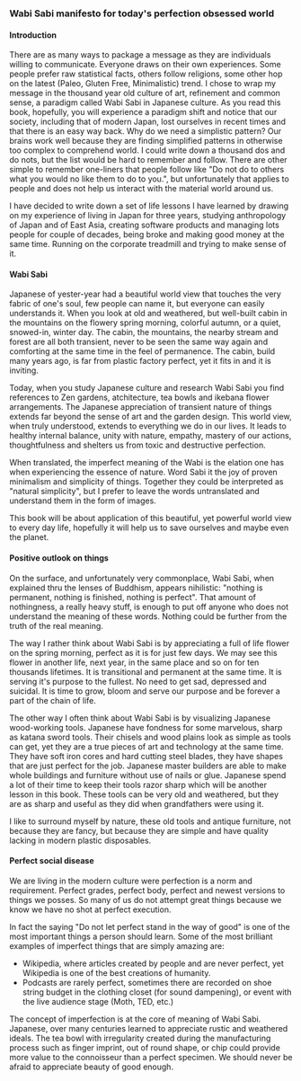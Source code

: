 ### Wabi Sabi manifesto for today's perfection obsessed world

#### Introduction

There are as many ways to package a message as they are individuals willing to communicate. Everyone draws on their own experiences. Some people prefer raw statistical facts, others follow religions, some other hop on the latest (Paleo, Gluten Free, Minimalistic) trend. I chose to wrap my message in the thousand year old culture of art, refinement and common sense, a paradigm called Wabi Sabi in Japanese culture. As you read this book, hopefully, you will experience a paradigm shift and notice that our society, including that of modern Japan, lost ourselves in recent times and that there is an easy way back. Why do we need a simplistic pattern? Our brains work well because they are finding simplified patterns in otherwise too complex to comprehend world. I could write down a thousand dos and do nots, but the list would be hard to remember and follow. There are other simple to remember one-liners that people follow like "Do not do to others what you would no like them to do to you.", but unfortunately that applies to people and does not help us interact with the material world around us. 

I have decided to write down a set of life lessons I have learned by drawing on my experience of living in Japan for three years, studying anthropology of Japan and of East Asia, creating software products and managing lots people for couple of decades, being broke and making good money at the same time. Running on the corporate treadmill and trying to make sense of it.

#### Wabi Sabi

Japanese of yester-year had a beautiful world view that touches the very fabric of one's soul, few people can name it, but everyone can easily understands it. When you look at old and weathered, but well-built cabin in the mountains on the flowery spring morning, colorful autumn, or a quiet, snowed-in, winter day. The cabin, the mountains, the nearby stream and forest are all both transient, never to be seen the same way again and comforting at the same time in the feel of permanence. The cabin, build many years ago, is far from plastic factory perfect, yet it fits in and it is inviting.

Today, when you study Japanese culture and research Wabi Sabi you find references to Zen gardens, atchitecture, tea bowls and ikebana flower arrangements. The Japanese appreciation of transient nature of things extends far beyond the sense of art and the garden design. This world view, when truly understood, extends to everything we do in our lives. It leads to healthy internal balance, unity with nature, empathy, mastery of our actions, thoughtfulness and shelters us from toxic and destructive perfection.

When translated, the imperfect meaning of the Wabi is the elation one has when experiencing the essence of nature. Word Sabi it the joy of proven minimalism and simplicity of things. Together they could be interpreted as "natural simplicity", but I prefer to leave the words untranslated and understand them in the form of images.

This book will be about application of this beautiful, yet powerful world view to every day life, hopefully it will help us to save ourselves and maybe even the planet.

#### Positive outlook on things

On the surface, and unfortunately very commonplace, Wabi Sabi, when explained thru the lenses of Buddhism, appears nihilistic: "nothing is permanent, nothing is finished, nothing is perfect". That amount of nothingness, a really heavy stuff, is enough to put off anyone who does not understand the meaning of these words. Nothing could be further from the truth of the real meaning.

The way I rather think about Wabi Sabi is by appreciating a full of life flower on the spring morning, perfect as it is for just few days. We may see this flower in another life, next year, in the same place and so on for ten thousands lifetimes. It is transitional and permanent at the same time. It is serving it's purpose to the fullest. No need to get sad, depressed and suicidal. It is time to grow, bloom and serve our purpose and be forever a part of the chain of life. 

The other way I often think about Wabi Sabi is by visualizing Japanese wood-working tools. Japanese have fondness for some marvelous, sharp as katana sword tools. Their chisels and wood plains look as simple as tools can get, yet they are a true pieces of art and technology at the same time. They have soft iron cores and hard cutting steel blades, they have shapes that are just perfect for the job. Japanese master builders are able to make whole buildings and furniture without use of nails or glue. Japanese spend a lot of their time to keep their tools razor sharp which will be another lesson in this book. These tools can be very old and weathered, but they are as sharp and useful as they did when grandfathers were using it.

I like to surround myself by nature, these old tools and antique furniture, not because they are fancy, but because they are simple and have quality lacking in modern plastic disposables.

#### Perfect social disease

We are living in the modern culture were perfection is a norm and requirement. Perfect grades, perfect body, perfect and newest versions to things we posses. So many of us do not attempt great things because we know we have no shot at perfect execution. 

In fact the saying "Do not let perfect stand in the way of good" is one of the most important things a person should learn. Some of the most brilliant examples of imperfect things that are simply amazing are: 

- Wikipedia, where articles created by people and are never perfect, yet Wikipedia is one of the best creations of humanity. 
- Podcasts are rarely perfect, sometimes there are recorded on shoe string budget in the clothing closet (for sound dampening), or event with the live audience stage (Moth, TED, etc.) 

The concept of imperfection is at the core of meaning of Wabi Sabi. Japanese, over many centuries learned to appreciate rustic and weathered ideals. The tea bowl with irregularity created during the manufacturing process such as finger imprint, out of round shape, or chip could provide more value to the connoisseur than a perfect specimen. We should never be afraid to appreciate beauty of good enough. 







 

